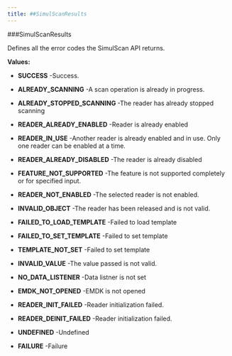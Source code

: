 ```yaml
---
title: ##SimulScanResults
---
```

###SimulScanResults

Defines all the error codes the SimulScan API returns.

**Values:**

* **SUCCESS** -Success.

* **ALREADY_SCANNING** -A scan operation is already in progress.

* **ALREADY_STOPPED_SCANNING** -The reader has already stopped scanning

* **READER_ALREADY_ENABLED** -Reader is already enabled

* **READER_IN_USE** -Another reader is already enabled and in use. Only one reader can be enabled at a time.

* **READER_ALREADY_DISABLED** -The reader is already disabled

* **FEATURE_NOT_SUPPORTED** -The feature is not supported completely or for specified input.

* **READER_NOT_ENABLED** -The selected reader is not enabled.

* **INVALID_OBJECT** -The reader has been released and is not valid.

* **FAILED_TO_LOAD_TEMPLATE** -Failed to load template

* **FAILED_TO_SET_TEMPLATE** -Failed to set template

* **TEMPLATE_NOT_SET** -Failed to set template

* **INVALID_VALUE** -The value passed is not valid.

* **NO_DATA_LISTENER** -Data listner is not set

* **EMDK_NOT_OPENED** -EMDK is not opened

* **READER_INIT_FAILED** -Reader initialization failed.

* **READER_DEINIT_FAILED** -Reader initialization failed.

* **UNDEFINED** -Undefined

* **FAILURE** -Failure


